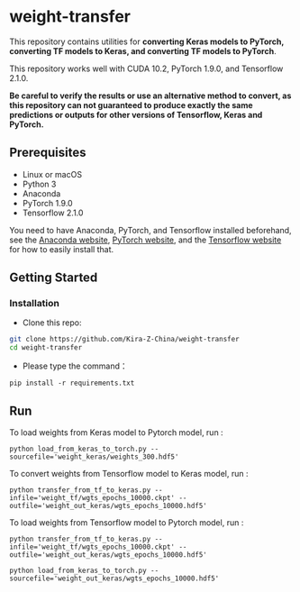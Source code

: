 # weight-transfer

This repository contains utilities for **converting Keras models to PyTorch, converting TF models to Keras, and converting TF models to PyTorch**.

This repository works well with CUDA 10.2, PyTorch 1.9.0, and Tensorflow 2.1.0.

**Be careful to verify the results or use an alternative method to convert, as this repository can not guaranteed to produce exactly the same predictions or outputs for other versions of Tensorflow, Keras and PyTorch.**

## Prerequisites
- Linux or macOS
- Python 3
- Anaconda
- PyTorch 1.9.0
- Tensorflow 2.1.0

You need to have Anaconda, PyTorch, and Tensorflow installed beforehand, see the [Anaconda website](https://www.anaconda.com), [PyTorch website](https://www.pytorch.org), and the [Tensorflow website](https://tensorflow.google.cn) for how to easily install that.

## Getting Started
### Installation

- Clone this repo:
```bash
git clone https://github.com/Kira-Z-China/weight-transfer
cd weight-transfer
```
- Please type the command：
```
pip install -r requirements.txt
```



## Run

To load weights from Keras model to Pytorch model, run :

```
python load_from_keras_to_torch.py --sourcefile='weight_keras/weights_300.hdf5'
```

To convert weights from Tensorflow model to Keras model, run :

```
python transfer_from_tf_to_keras.py --infile='weight_tf/wgts_epochs_10000.ckpt' --outfile='weight_out_keras/wgts_epochs_10000.hdf5'
```
To load weights from Tensorflow model to Pytorch model, run :

```
python transfer_from_tf_to_keras.py --infile='weight_tf/wgts_epochs_10000.ckpt' --outfile='weight_out_keras/wgts_epochs_10000.hdf5'

python load_from_keras_to_torch.py --sourcefile='weight_out_keras/wgts_epochs_10000.hdf5'
```


